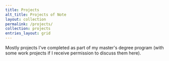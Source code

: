 ```yaml
---
title: Projects
alt_title: Projects of Note
layout: collection
permalink: /projects/
collection: projects
entries_layout: grid
---
```

Mostly projects I've completed as part of my master's degree program (with some work projects if I receive permission to discuss them here). 

